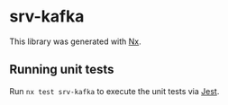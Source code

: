 # srv-kafka

This library was generated with [Nx](https://nx.dev).

## Running unit tests

Run `nx test srv-kafka` to execute the unit tests via [Jest](https://jestjs.io).
